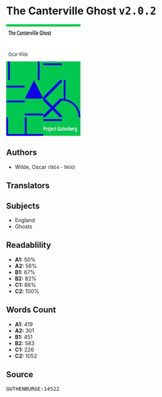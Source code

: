 # The Canterville Ghost <kbd>v2.0.2</kbd>

![](./cover.medium.jpg "")

## Authors


 - Wilde, Oscar <small>(1854 - 1900)</small>

## Translators



## Subjects


 - England
 - Ghosts

## Readablility


 - **A1:** 50%
 - **A2:** 56%
 - **B1:** 67%
 - **B2:** 82%
 - **C1:** 86%
 - **C2:** 100%

## Words Count


 - **A1:** 419
 - **A2:** 301
 - **B1:** 451
 - **B2:** 583
 - **C1:** 226
 - **C2:** 1052

## Source


<kbd>GUTHENBURGE:14522</kbd>

